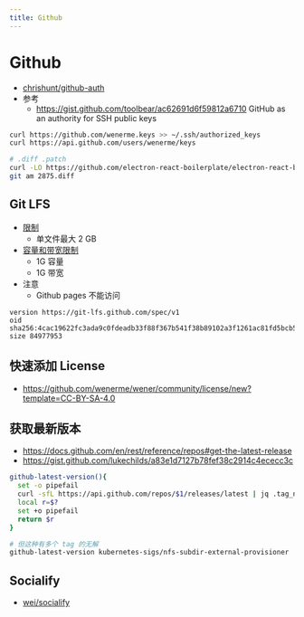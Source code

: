 ```yaml
---
title: Github
---
```


# Github

- [chrishunt/github-auth](https://github.com/chrishunt/github-auth)
- 参考
  - https://gist.github.com/toolbear/ac62691d6f59812a6710
    GitHub as an authority for SSH public keys

```bash
curl https://github.com/wenerme.keys >> ~/.ssh/authorized_keys
curl https://api.github.com/users/wenerme/keys

# .diff .patch
curl -LO https://github.com/electron-react-boilerplate/electron-react-boilerplate/pull/2875.diff
git am 2875.diff
```

## Git LFS

- [限制](https://docs.github.com/en/github/managing-large-files/about-git-large-file-storage)
  - 单文件最大 2 GB
- [容量和带宽限制](https://docs.github.com/en/github/managing-large-files/about-storage-and-bandwidth-usage)
  - 1G 容量
  - 1G 带宽
- 注意
  - Github pages 不能访问

```
version https://git-lfs.github.com/spec/v1
oid sha256:4cac19622fc3ada9c0fdeadb33f88f367b541f38b89102a3f1261ac81fd5bcb5
size 84977953
```

## 快速添加 License

- https://github.com/wenerme/wener/community/license/new?template=CC-BY-SA-4.0

## 获取最新版本

- https://docs.github.com/en/rest/reference/repos#get-the-latest-release
- https://gist.github.com/lukechilds/a83e1d7127b78fef38c2914c4ececc3c

```bash
github-latest-version(){
  set -o pipefail
  curl -sfL https://api.github.com/repos/$1/releases/latest | jq .tag_name -r
  local r=$?
  set +o pipefail
  return $r
}
```

```bash
# 但这种有多个 tag 的无解
github-latest-version kubernetes-sigs/nfs-subdir-external-provisioner
```

## Socialify

- [wei/socialify](https://github.com/wei/socialify)
